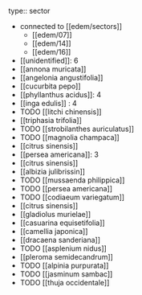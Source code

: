 type:: sector

- connected to [[edem/sectors]]
	- [[edem/07]]
	- [[edem/14]]
	- [[edem/16]]
- [[unidentified]]: 6
- [[annona muricata]]
- [[angelonia angustifolia]]
- [[cucurbita pepo]]
- [[phyllanthus acidus]]: 4
- [[inga edulis]] : 4
- TODO [[litchi chinensis]]
- [[triphasia trifolia]]
- TODO [[strobilanthes auriculatus]]
- TODO [[magnolia champaca]]
- [[citrus sinensis]]
- [[persea americana]]: 3
- [[citrus sinensis]]
- [[albizia julibrissin]]
- TODO [[mussaenda philippica]]
- TODO [[persea americana]]
- TODO [[codiaeum variegatum]]
- [[citrus sinensis]]
- [[gladiolus murielae]]
- [[casuarina equisetifolia]]
- [[camellia japonica]]
- [[dracaena sanderiana]]
- TODO [[asplenium nidus]]
- [[pleroma semidecandrum]]
- TODO [[alpinia purpurata]]
- TODO [[jasminum sambac]]
- TODO [[thuja occidentale]]